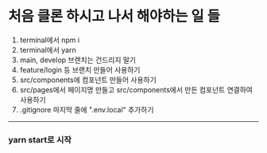 # 처음 클론 하시고 나서 해야하는 일 들

1. terminal에서 npm i
2. terminal에서 yarn
3. main, develop 브랜치는 건드리지 말기
4. feature/login 등 브랜치 만들어 사용하기
5. src/components에 컴포넌트 만들어 사용하기
6. src/pages에서 페이지명 만들고 src/components에서 만든 컴포넌트 연결하여 사용하기
7. .gitignore 마지막 줄에 ".env.local" 추가하기

---

### yarn start로 시작
